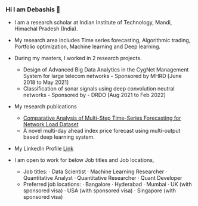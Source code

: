 ### Hi I am Debashis 👋

- I am a research scholar at Indian Institute of Technology, Mandi, Himachal Pradesh (India). 
- My research area includes Time series forecasting, Algorithmic trading, Portfolio optimization, Machine learning and Deep learning. 
- During my masters, I worked in 2 research projects. 
    - Design of Advanced Big Data Analytics in the CygNet Management System for large telecom networks - Sponsored by MHRD [June 2018 to May 2021]
    - Classification of sonar signals using deep convolution neutral networks - Sponsored by - DRDO [Aug 2021 to Feb 2022]
- My research publications 
    - <a href="https://doi.org/10.1109/ICCCNT49239.2020.9225449" >Comparative Analysis of Multi-Step Time-Series Forecasting for Network Load Dataset</a>
    - A novel multi-day ahead index price forecast using multi-output based deep learning system.

- My LinkedIn Profile <a href = "https://www.linkedin.com/in/debashissahoo12/">Link</a>
- I am open to work for below Job titles and Job locations,
    - Job titles: · Data Scientist · Machine Learning Researcher · Quantitative Analyst · Quantitative Researcher · Quant Developer
    - Preferred job locations: · Bangalore · Hyderabad · Mumbai · UK (with sponsored visa) · USA (with sponsored visa) · Singapore (with sponsored visa)

<!--
**debaonline4u/debaonline4u** is a ✨ _special_ ✨ repository because its `README.md` (this file) appears on your GitHub profile.

Here are some ideas to get you started:

- 🔭 I’m currently working on ...
- 🌱 I’m currently learning ...
- 👯 I’m looking to collaborate on ...
- 🤔 I’m looking for help with ...
- 💬 Ask me about ...
- 📫 How to reach me: ...
- 😄 Pronouns: ...
- ⚡ Fun fact: ...
-->
